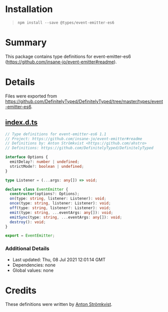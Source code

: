 # Installation
> `npm install --save @types/event-emitter-es6`

# Summary
This package contains type definitions for event-emitter-es6 (https://github.com/insane-jo/event-emitter#readme).

# Details
Files were exported from https://github.com/DefinitelyTyped/DefinitelyTyped/tree/master/types/event-emitter-es6.
## [index.d.ts](https://github.com/DefinitelyTyped/DefinitelyTyped/tree/master/types/event-emitter-es6/index.d.ts)
````ts
// Type definitions for event-emitter-es6 1.1
// Project: https://github.com/insane-jo/event-emitter#readme
// Definitions by: Anton Strömkvist <https://github.com/ahstro>
// Definitions: https://github.com/DefinitelyTyped/DefinitelyTyped

interface Options {
  emitDelay?: number | undefined;
  strictMode?: boolean | undefined;
}

type Listener = (...args: any[]) => void;

declare class EventEmitter {
  constructor(options?: Options);
  on(type: string, listener: Listener): void;
  once(type: string, listener: Listener): void;
  off(type: string, listener?: Listener): void;
  emit(type: string, ...eventArgs: any[]): void;
  emitSync(type: string, ...eventArgs: any[]): void;
  destroy(): void;
}

export = EventEmitter;

````

### Additional Details
 * Last updated: Thu, 08 Jul 2021 12:01:14 GMT
 * Dependencies: none
 * Global values: none

# Credits
These definitions were written by [Anton Strömkvist](https://github.com/ahstro).
